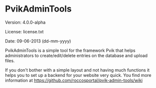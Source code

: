 PvikAdminTools
========

Version: 4.0.0-alpha

License: license.txt

Date: 09-06-2013 (dd-mm-yyyy)

PvikAdminTools is a simple tool for the framework Pvik that helps administrators to create/edit/delete entries on the database and upload files.

If you don't bother with a simple layout and not having much functions it helps you to set up a backend for your website very quick.
You find more information at https://github.com/roccosportal/pvik-admin-tools/wiki
